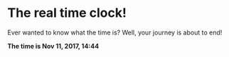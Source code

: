 # The real time clock!

Ever wanted to know what the time is? Well, your journey is about to end!

**The time is Nov 11, 2017, 14:44**